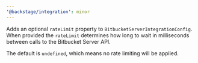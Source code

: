 ```yaml
---
'@backstage/integration': minor
---
```


Adds an optional `rateLimit` property to `BitbucketServerIntegrationConfig`. When provided the `rateLimit` determines how long to wait in milliseconds
between calls to the Bitbucket Server API.

The default is `undefined`, which means no rate limiting will be applied.
